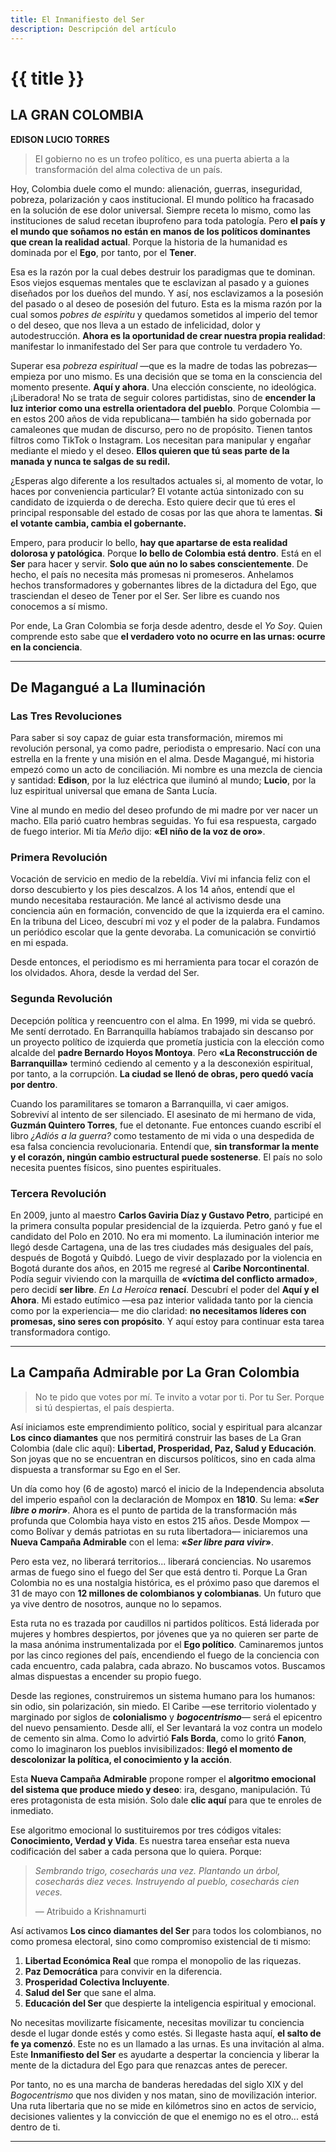 ```yaml
---
title: El Inmanifiesto del Ser
description: Descripción del artículo
---
```


# {{ title }}

## LA GRAN COLOMBIA

**EDISON LUCIO TORRES**

> El gobierno no es un trofeo político, es una puerta abierta a la transformación del alma colectiva de un país.

Hoy, Colombia duele como el mundo: alienación, guerras, inseguridad, pobreza, polarización y caos institucional. El mundo político ha fracasado en la solución de ese dolor universal. Siempre receta lo mismo, como las instituciones de salud recetan ibuprofeno para toda patología. Pero **el país y el mundo que soñamos no están en manos de los políticos dominantes que crean la realidad actual**. Porque la historia de la humanidad es dominada por el **Ego**, por tanto, por el **Tener**.

Esa es la razón por la cual debes destruir los paradigmas que te dominan. Esos viejos esquemas mentales que te esclavizan al pasado y a guiones diseñados por los dueños del mundo. Y así, nos esclavizamos a la posesión del pasado o al deseo de posesión del futuro. Esta es la misma razón por la cual somos *pobres de espíritu* y quedamos sometidos al imperio del temor o del deseo, que nos lleva a un estado de infelicidad, dolor y autodestrucción. **Ahora es la oportunidad de crear nuestra propia realidad**: manifestar lo inmanifestado del Ser para que controle tu verdadero Yo.

Superar esa *pobreza espiritual* —que es la madre de todas las pobrezas— empieza por uno mismo. Es una decisión que se toma en la consciencia del momento presente. **Aquí y ahora**. Una elección consciente, no ideológica. ¡Liberadora! No se trata de seguir colores partidistas, sino de **encender la luz interior como una estrella orientadora del pueblo**. Porque Colombia —en estos 200 años de vida republicana— también ha sido gobernada por camaleones que mudan de discurso, pero no de propósito. Tienen tantos filtros como TikTok o Instagram. Los necesitan para manipular y engañar mediante el miedo y el deseo. **Ellos quieren que tú seas parte de la manada y nunca te salgas de su redil.**

¿Esperas algo diferente a los resultados actuales si, al momento de votar, lo haces por conveniencia particular? El votante actúa sintonizado con su candidato de izquierda o de derecha. Esto quiere decir que tú eres el principal responsable del estado de cosas por las que ahora te lamentas. **Si el votante cambia, cambia el gobernante.**

Empero, para producir lo bello, **hay que apartarse de esta realidad dolorosa y patológica**. Porque **lo bello de Colombia está dentro**. Está en el **Ser** para hacer y servir. **Solo que aún no lo sabes conscientemente**. De hecho, el país no necesita más promesas ni promeseros. Anhelamos hechos transformadores y gobernantes libres de la dictadura del Ego, que trasciendan el deseo de Tener por el Ser. Ser libre es cuando nos conocemos a sí mismo.

Por ende, La Gran Colombia se forja desde adentro, desde el *Yo Soy*. Quien comprende esto sabe que **el verdadero voto no ocurre en las urnas: ocurre en la conciencia**.

---

## De Magangué a La Iluminación
### Las Tres Revoluciones

Para saber si soy capaz de guiar esta transformación, miremos mi revolución personal, ya como padre, periodista o empresario. Nací con una estrella en la frente y una misión en el alma. Desde Magangué, mi historia empezó como un acto de conciliación. Mi nombre es una mezcla de ciencia y santidad: **Edison**, por la luz eléctrica que iluminó al mundo; **Lucio**, por la luz espiritual universal que emana de Santa Lucía.

Vine al mundo en medio del deseo profundo de mi madre por ver nacer un macho. Ella parió cuatro hembras seguidas. Yo fui esa respuesta, cargado de fuego interior. Mi tía *Meño* dijo: **«El niño de la voz de oro»**.

### Primera Revolución

Vocación de servicio en medio de la rebeldía. Viví mi infancia feliz con el dorso descubierto y los pies descalzos. A los 14 años, entendí que el mundo necesitaba restauración. Me lancé al activismo desde una conciencia aún en formación, convencido de que la izquierda era el camino. En la tribuna del Liceo, descubrí mi voz y el poder de la palabra. Fundamos un periódico escolar que la gente devoraba. La comunicación se convirtió en mi espada.

Desde entonces, el periodismo es mi herramienta para tocar el corazón de los olvidados. Ahora, desde la verdad del Ser.

### Segunda Revolución

Decepción política y reencuentro con el alma. En 1999, mi vida se quebró. Me sentí derrotado. En Barranquilla habíamos trabajado sin descanso por un proyecto político de izquierda que prometía justicia con la elección como alcalde del **padre Bernardo Hoyos Montoya**. Pero **«La Reconstrucción de Barranquilla»** terminó cediendo al cemento y a la desconexión espiritual, por tanto, a la corrupción. **La ciudad se llenó de obras, pero quedó vacía por dentro**.

Cuando los paramilitares se tomaron a Barranquilla, vi caer amigos. Sobreviví al intento de ser silenciado. El asesinato de mi hermano de vida, **Guzmán Quintero Torres**, fue el detonante. Fue entonces cuando escribí el libro *¿Adiós a la guerra?* como testamento de mi vida o una despedida de esa falsa conciencia revolucionaria. Entendí que, **sin transformar la mente y el corazón, ningún cambio estructural puede sostenerse**. El país no solo necesita puentes físicos, sino puentes espirituales.

### Tercera Revolución

En 2009, junto al maestro **Carlos Gaviria Díaz y Gustavo Petro**, participé en la primera consulta popular presidencial de la izquierda. Petro ganó y fue el candidato del Polo en 2010. No era mi momento. La iluminación interior me llegó desde Cartagena, una de las tres ciudades más desiguales del país, después de Bogotá y Quibdó. Luego de vivir desplazado por la violencia en Bogotá durante dos años, en 2015 me regresé al **Caribe Norcontinental**. Podía seguir viviendo con la marquilla de **«víctima del conflicto armado»**, pero decidí **ser libre**. *En La Heroica* **renací**. Descubrí el poder del **Aquí y el Ahora**. Mi estado eutímico —esa paz interior validada tanto por la ciencia como por la experiencia— me dio claridad: **no necesitamos líderes con promesas, sino seres con propósito**. Y aquí estoy para continuar esta tarea transformadora contigo.

---

## La Campaña Admirable por La Gran Colombia

> No te pido que votes por mí. Te invito a votar por ti. Por tu Ser. Porque si tú despiertas, el país despierta.

Así iniciamos este emprendimiento político, social y espiritual para alcanzar **Los cinco diamantes** que nos permitirá construir las bases de La Gran Colombia (dale clic aquí): **Libertad, Prosperidad, Paz, Salud y Educación**. Son joyas que no se encuentran en discursos políticos, sino en cada alma dispuesta a transformar su Ego en el Ser.

Un día como hoy (6 de agosto) marcó el inicio de la Independencia absoluta del imperio español con la declaración de Mompox en **1810**. Su lema: **«*Ser libre o morir*»**. Ahora es el punto de partida de la transformación más profunda que Colombia haya visto en estos 215 años. Desde Mompox —como Bolívar y demás patriotas en su ruta libertadora— iniciaremos una **Nueva Campaña Admirable** con el lema: **«*Ser libre para vivir*»**.

Pero esta vez, no liberará territorios... liberará conciencias. No usaremos armas de fuego sino el fuego del Ser que está dentro ti. Porque La Gran Colombia no es una nostalgia histórica, es el próximo paso que daremos el 31 de mayo con **12 millones de colombianos y colombianas**. Un futuro que ya vive dentro de nosotros, aunque no lo sepamos.

Esta ruta no es trazada por caudillos ni partidos políticos. Está liderada por mujeres y hombres despiertos, por jóvenes que ya no quieren ser parte de la masa anónima instrumentalizada por el **Ego político**. Caminaremos juntos por las cinco regiones del país, encendiendo el fuego de la conciencia con cada encuentro, cada palabra, cada abrazo. No buscamos votos. Buscamos almas dispuestas a encender su propio fuego.

Desde las regiones, construiremos un sistema humano para los humanos: sin odio, sin polarización, sin miedo. El Caribe —ese territorio violentado y marginado por siglos de **colonialismo** y ***bogocentrismo***— será el epicentro del nuevo pensamiento. Desde allí, el Ser levantará la voz contra un modelo de cemento sin alma. Como lo advirtió **Fals Borda**, como lo gritó **Fanon**, como lo imaginaron los pueblos invisibilizados: **llegó el momento de descolonizar la política, el conocimiento y la acción**.

Esta **Nueva Campaña Admirable** propone romper el **algoritmo emocional del sistema que produce miedo y deseo**: ira, desgano, manipulación. Tú eres protagonista de esta misión. Solo dale **clic aquí** para que te enroles de inmediato.

Ese algoritmo emocional lo sustituiremos por tres códigos vitales: **Conocimiento, Verdad y Vida**. Es nuestra tarea enseñar esta nueva codificación del saber a cada persona que lo quiera. Porque:

> *Sembrando trigo, cosecharás una vez. Plantando un árbol, cosecharás diez veces. Instruyendo al pueblo, cosecharás cien veces.*
> 
> — Atribuido a Krishnamurti

Así activamos **Los cinco diamantes del Ser** para todos los colombianos, no como promesa electoral, sino como compromiso existencial de ti mismo:

1. **Libertad Económica Real** que rompa el monopolio de las riquezas.
2. **Paz Democrática** para convivir en la diferencia.
3. **Prosperidad Colectiva Incluyente**.
4. **Salud del Ser** que sane el alma.
5. **Educación del Ser** que despierte la inteligencia espiritual y emocional.

No necesitas movilizarte físicamente, necesitas movilizar tu conciencia desde el lugar donde estés y como estés. Si llegaste hasta aquí, **el salto de fe ya comenzó**. Este no es un llamado a las urnas. Es una invitación al alma. Este **Inmanifiesto del Ser** es ayudarte a despertar la conciencia y liberar la mente de la dictadura del Ego para que renazcas antes de perecer.

Por tanto, no es una marcha de banderas heredadas del siglo XIX y del *Bogocentrismo* que nos dividen y nos matan, sino de movilización interior. Una ruta libertaria que no se mide en kilómetros sino en actos de servicio, decisiones valientes y la convicción de que el enemigo no es el otro... está dentro de ti.

---
